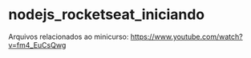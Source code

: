 # nodejs_rocketseat_iniciando
Arquivos relacionados ao minicurso: https://www.youtube.com/watch?v=fm4_EuCsQwg

